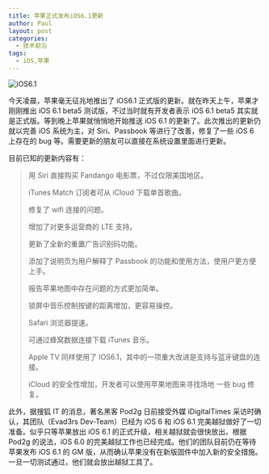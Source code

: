 ```yaml
---
title: 苹果正式发布iOS6.1更新
author: Paul
layout: post
categories:
  - 技术前沿
tags:
  - iOS,苹果
---
```




![iOS6.1](http://img.chztv.com/blog/2013-0103/ada7457434d2a4da702d00e22a4ef0c8.jpg)

今天凌晨，苹果毫无征兆地推出了 iOS6.1 正式版的更新。就在昨天上午，苹果才刚刚推出 iOS 6.1 beta5 测试版，不过当时就有开发者表示 iOS 6.1 beta5 其实就是正式版。等到晚上苹果就悄悄地开始推送 iOS 6.1 的更新了。此次推出的更新仍就以完善 iOS 系统为主，对 Siri、Passbook 等进行了改善，修复了一些 iOS 6 上存在的 bug 等。需要更新的朋友可以直接在系统设置里面进行更新。

目前已知的更新内容有：

> 用 Siri 直接购买 Fandango 电影票，不过仅限美国地区。  
> 
> iTunes Match 订阅者可从 iCloud 下载单首歌曲。  
> 
> 修复了 wifi 连接的问题。  
> 
> 增加了对更多运营商的 LTE 支持。  
> 
> 更新了全新的重置广告识别码功能。  
> 
> 添加了说明页为用户解释了 Passbook 的功能和使用方法，使用户更方便上手。  
> 
> 报告苹果地图中存在问题的方式更加简单。  
> 
> 锁屏中音乐控制按键的距离增加，更容易操控。  
> 
> Safari 浏览器提速。  
> 
> 可通过蜂窝数据连接下载 iTunes 音乐。  
> 
> Apple TV 同样使用了 IOS6.1，其中的一项重大改进是支持与蓝牙键盘的连接。  
> 
> iCloud 的安全性增加，开发者可以使用苹果地图来寻找场地 一些 bug 修复。

此外，据搜狐 IT 的消息，著名黑客 Pod2g 日前接受外媒 iDigitalTimes 采访时确认，其团队（Evad3rs Dev-Team）已经为 iOS 6 和 iOS 6.1 完美越狱做好了一切准备。似乎只等苹果放出 iOS 6.1 的正式升级，相关越狱就会很快放出。根据 Pod2g 的说法，iOS 6.0 的完美越狱工作也已经完成。他们的团队目前仍在等待苹果发布 iOS 6.1 的 GM 版，从而确认苹果没有在新版固件中加入新的安全措施。一旦一切测试通过，他们就会放出越狱工具了。